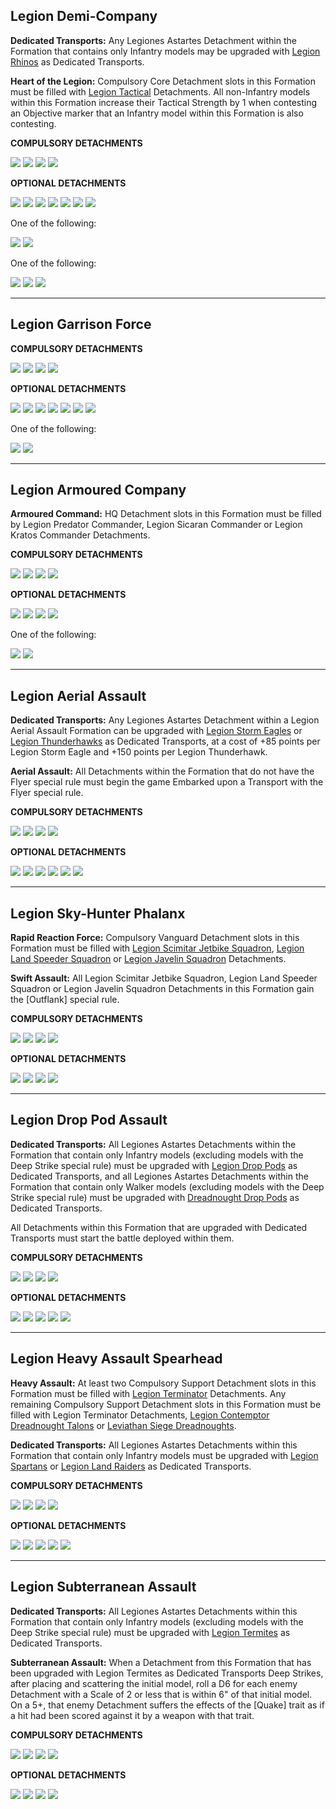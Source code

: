 ## Legion Demi-Company

**Dedicated Transports:** Any Legiones Astartes Detachment within the Formation that contains only Infantry models may be upgraded with [Legion Rhinos](detachments.md#legion-rhino-detachment-10-points-per-model) as Dedicated Transports.

**Heart of the Legion:** Compulsory Core Detachment slots in this Formation must be filled with [Legion Tactical](detachments.md#legion-tactical-detachment-35-points) Detachments. All non-Infantry models within this Formation increase their Tactical Strength by 1 when contesting an Objective marker that an Infantry model within this Formation is also contesting.

**COMPULSORY DETACHMENTS**

[![](../../media/factions/legiones_astartes/compulsory_hq.jpg)](detachments.md#hq-detachments) [![](../../media/factions/legiones_astartes/compulsory_support.jpg)](detachments.md#support-detachments) [![](../../media/factions/legiones_astartes/compulsory_core.jpg)](detachments.md#core-detachments) [![](../../media/factions/legiones_astartes/compulsory_core.jpg)](detachments.md#core-detachments)

**OPTIONAL DETACHMENTS**

[![](../../media/factions/legiones_astartes/optional_bastion.jpg)](detachments.md#bastion-detachments) [![](../../media/factions/legiones_astartes/optional_core.jpg)](detachments.md#core-detachments) [![](../../media/factions/legiones_astartes/optional_transport.jpg)](detachments.md#transport-detachments) [![](../../media/factions/legiones_astartes/optional_transport.jpg)](detachments.md#transport-detachments) [![](../../media/factions/legiones_astartes/optional_support.jpg)](detachments.md#support-detachments) [![](../../media/factions/legiones_astartes/optional_support.jpg)](detachments.md#support-detachments) [![](../../media/factions/legiones_astartes/optional_vanguard.jpg)](detachments.md#vanguard-detachments)

One of the following:

[![](../../media/factions/legiones_astartes/optional_light_armour.jpg)](detachments.md#light-armour-detachments) [![](../../media/factions/legiones_astartes/optional_air_support.jpg)](detachments.md#air-support-detachments)

One of the following:

![](../../media/factions/legiones_astartes/optional_artillery.jpg) [![](../../media/factions/legiones_astartes/optional_battle_tank.jpg)](detachments.md#battle-tank-detachments) [![](../../media/factions/legiones_astartes/optional_heavy_armour.jpg)](detachments.md#heavy-armour-detachments)

---

## Legion Garrison Force

**COMPULSORY DETACHMENTS**

[![](../../media/factions/legiones_astartes/compulsory_hq.jpg)](detachments.md#hq-detachments) [![](../../media/factions/legiones_astartes/compulsory_support.jpg)](detachments.md#support-detachments) [![](../../media/factions/legiones_astartes/compulsory_core.jpg)](detachments.md#core-detachments) [![](../../media/factions/legiones_astartes/compulsory_bastion.jpg)](detachments.md#bastion-detachments)

**OPTIONAL DETACHMENTS**

[![](../../media/factions/legiones_astartes/optional_bastion.jpg)](detachments.md#bastion-detachments) [![](../../media/factions/legiones_astartes/optional_core.jpg)](detachments.md#core-detachments) [![](../../media/factions/legiones_astartes/optional_air_support.jpg)](detachments.md#air-support-detachments) [![](../../media/factions/legiones_astartes/optional_bastion.jpg)](detachments.md#bastion-detachments) [![](../../media/factions/legiones_astartes/optional_support.jpg)](detachments.md#support-detachments) [![](../../media/factions/legiones_astartes/optional_support.jpg)](detachments.md#support-detachments) ![](../../media/factions/legiones_astartes/optional_artillery.jpg)

One of the following:

[![](../../media/factions/legiones_astartes/optional_heavy_armour.jpg)](detachments.md#heavy-armour-detachments) ![](../../media/factions/legiones_astartes/optional_artillery.jpg)

---

## Legion Armoured Company

**Armoured Command:** HQ Detachment slots in this Formation must be filled by Legion Predator Commander, Legion Sicaran Commander or Legion Kratos Commander Detachments.

**COMPULSORY DETACHMENTS**

[![](../../media/factions/legiones_astartes/compulsory_hq.jpg)](detachments.md#hq-detachments) [![](../../media/factions/legiones_astartes/compulsory_heavy_armour.jpg)](detachments.md#heavy-armour-detachments) [![](../../media/factions/legiones_astartes/compulsory_battle_tank.jpg)](detachments.md#battle-tank-detachments) [![](../../media/factions/legiones_astartes/compulsory_battle_tank.jpg)](detachments.md#battle-tank-detachments)

**OPTIONAL DETACHMENTS**

[![](../../media/factions/legiones_astartes/optional_light_armour.jpg)](detachments.md#light-armour-detachments) [![](../../media/factions/legiones_astartes/optional_heavy_armour.jpg)](detachments.md#heavy-armour-detachments) [![](../../media/factions/legiones_astartes/optional_battle_tank.jpg)](detachments.md#battle-tank-detachments) [![](../../media/factions/legiones_astartes/optional_battle_tank.jpg)](detachments.md#battle-tank-detachments)

One of the following:

[![](../../media/factions/legiones_astartes/optional_air_support.jpg)](detachments.md#air-support-detachments) [![](../../media/factions/legiones_astartes/optional_heavy_armour.jpg)](detachments.md#heavy-armour-detachments)

---

## Legion Aerial Assault

**Dedicated Transports:** Any Legiones Astartes Detachment within a Legion Aerial Assault Formation can be upgraded with [Legion Storm Eagles](detachments.md#legion-storm-eagle-squadron-85-points) or [Legion Thunderhawks](detachments.md#legion-thunderhawk-gunship-150-points) as Dedicated Transports, at a cost of +85 points per Legion Storm Eagle and +150 points per Legion Thunderhawk.

**Aerial Assault:** All Detachments within the Formation that do not have the Flyer special rule must begin the game Embarked upon a Transport with the Flyer special rule.

**COMPULSORY DETACHMENTS**

[![](../../media/factions/legiones_astartes/compulsory_hq.jpg)](detachments.md#hq-detachments) [![](../../media/factions/legiones_astartes/compulsory_support.jpg)](detachments.md#support-detachments) [![](../../media/factions/legiones_astartes/compulsory_core.jpg)](detachments.md#core-detachments) [![](../../media/factions/legiones_astartes/compulsory_core.jpg)](detachments.md#core-detachments)

**OPTIONAL DETACHMENTS**

[![](../../media/factions/legiones_astartes/optional_support.jpg)](detachments.md#support-detachments) [![](../../media/factions/legiones_astartes/optional_core.jpg)](detachments.md#core-detachments) [![](../../media/factions/legiones_astartes/optional_air_support.jpg)](detachments.md#air-support-detachments) [![](../../media/factions/legiones_astartes/optional_support.jpg)](detachments.md#support-detachments) [![](../../media/factions/legiones_astartes/optional_vanguard.jpg)](detachments.md#vanguard-detachments) [![](../../media/factions/legiones_astartes/optional_air_support.jpg)](detachments.md#air-support-detachments)

---

## Legion Sky-Hunter Phalanx

**Rapid Reaction Force:** Compulsory Vanguard Detachment slots in this Formation must be filled with [Legion Scimitar Jetbike Squadron](detachments.md#legion-scimitar-jetbike-squadron-35-points), [Legion Land Speeder Squadron](detachments.md#legion-land-speeder-squadron-30-points) or [Legion Javelin Squadron](detachments.md#legion-javelin-squadron-35-points) Detachments.

**Swift Assault:** All Legion Scimitar Jetbike Squadron, Legion Land Speeder Squadron or Legion Javelin Squadron Detachments in this Formation gain the [Outflank] special rule.

**COMPULSORY DETACHMENTS**

[![](../../media/factions/legiones_astartes/compulsory_vanguard.jpg)](detachments.md#vanguard-detachments) [![](../../media/factions/legiones_astartes/compulsory_vanguard.jpg)](detachments.md#vanguard-detachments) [![](../../media/factions/legiones_astartes/compulsory_vanguard.jpg)](detachments.md#vanguard-detachments) [![](../../media/factions/legiones_astartes/compulsory_vanguard.jpg)](detachments.md#vanguard-detachments)

**OPTIONAL DETACHMENTS**

[![](../../media/factions/legiones_astartes/optional_light_armour.jpg)](detachments.md#light-armour-detachments) [![](../../media/factions/legiones_astartes/optional_light_armour.jpg)](detachments.md#light-armour-detachments) [![](../../media/factions/legiones_astartes/optional_air_support.jpg)](detachments.md#air-support-detachments) [![](../../media/factions/legiones_astartes/optional_vanguard.jpg)](detachments.md#vanguard-detachments)

---

## Legion Drop Pod Assault

**Dedicated Transports:** All Legiones Astartes Detachments within the Formation that contain only Infantry models (excluding models with the Deep Strike special rule) must be upgraded with [Legion Drop Pods](detachments.md#legion-drop-pod-detachment-6-points-per-model) as Dedicated Transports, and all Legiones Astartes Detachments within the Formation that contain only Walker models (excluding models with the Deep Strike special rule) must be upgraded with [Dreadnought Drop Pods](detachments.md#dreadnought-drop-pod-detachment-7-points-per-model) as Dedicated Transports.

All Detachments within this Formation that are upgraded with Dedicated Transports must start the battle deployed within them.

**COMPULSORY DETACHMENTS**

[![](../../media/factions/legiones_astartes/compulsory_hq.jpg)](detachments.md#hq-detachments) [![](../../media/factions/legiones_astartes/compulsory_support.jpg)](detachments.md#support-detachments) [![](../../media/factions/legiones_astartes/compulsory_core.jpg)](detachments.md#core-detachments) [![](../../media/factions/legiones_astartes/compulsory_core.jpg)](detachments.md#core-detachments)

**OPTIONAL DETACHMENTS**

[![](../../media/factions/legiones_astartes/optional_core.jpg)](detachments.md#core-detachments) [![](../../media/factions/legiones_astartes/optional_core.jpg)](detachments.md#core-detachments) [![](../../media/factions/legiones_astartes/optional_air_support.jpg)](detachments.md#air-support-detachments) [![](../../media/factions/legiones_astartes/optional_support.jpg)](detachments.md#support-detachments) [![](../../media/factions/legiones_astartes/optional_support.jpg)](detachments.md#support-detachments)

---

## Legion Heavy Assault Spearhead

**Heavy Assault:** At least two Compulsory Support Detachment slots in this Formation must be filled with [Legion Terminator](detachments.md#legion-terminator-detachment-50-points) Detachments. Any remaining Compulsory Support Detachment slots in this Formation must be filled with Legion Terminator Detachments, [Legion Contemptor Dreadnought Talons](detachments.md#legion-dreadnought-talon-70-points) or [Leviathan Siege Dreadnoughts](detachments.md#leviathan-siege-dreadnought-detachment-75-points).

**Dedicated Transports:** All Legiones Astartes Detachments within this Formation that contain only Infantry models must be upgraded with [Legion Spartans](detachments.md#legion-spartan-detachment-70-points-per-model) or [Legion Land Raiders](detachments.md#legion-land-raider-detachment-35-points-per-model) as Dedicated Transports.

**COMPULSORY DETACHMENTS**

[![](../../media/factions/legiones_astartes/compulsory_support.jpg)](detachments.md#support-detachments) [![](../../media/factions/legiones_astartes/compulsory_support.jpg)](detachments.md#support-detachments) [![](../../media/factions/legiones_astartes/compulsory_support.jpg)](detachments.md#support-detachments) [![](../../media/factions/legiones_astartes/compulsory_support.jpg)](detachments.md#support-detachments)

**OPTIONAL DETACHMENTS**

[![](../../media/factions/legiones_astartes/optional_battle_tank.jpg)](detachments.md#battle-tank-detachments) [![](../../media/factions/legiones_astartes/optional_battle_tank.jpg)](detachments.md#battle-tank-detachments) [![](../../media/factions/legiones_astartes/optional_air_support.jpg)](detachments.md#air-support-detachments) [![](../../media/factions/legiones_astartes/optional_heavy_armour.jpg)](detachments.md#heavy-armour-detachments) [![](../../media/factions/legiones_astartes/optional_heavy_armour.jpg)](detachments.md#heavy-armour-detachments)

---

## Legion Subterranean Assault

**Dedicated Transports:** All Legiones Astartes Detachments within this Formation that contain only Infantry models (excluding models with the Deep Strike special rule) must be upgraded with [Legion Termites](detachments.md#legion-termite-detachment-14-points-per-model) as Dedicated Transports.

**Subterranean Assault:** When a Detachment from this Formation that has been upgraded with Legion Termites as Dedicated Transports Deep Strikes, after placing and scattering the initial model, roll a D6 for each enemy Detachment with a Scale of 2 or less that is within 6" of that initial model. On a 5+, that enemy Detachment suffers the effects of the [Quake] trait as if a hit had been scored against it by a weapon with that trait.

**COMPULSORY DETACHMENTS**

[![](../../media/factions/legiones_astartes/compulsory_hq.jpg)](detachments.md#hq-detachments) [![](../../media/factions/legiones_astartes/compulsory_support.jpg)](detachments.md#support-detachments) [![](../../media/factions/legiones_astartes/compulsory_core.jpg)](detachments.md#core-detachments) [![](../../media/factions/legiones_astartes/compulsory_core.jpg)](detachments.md#core-detachments)

**OPTIONAL DETACHMENTS**

[![](../../media/factions/legiones_astartes/optional_support.jpg)](detachments.md#support-detachments) [![](../../media/factions/legiones_astartes/optional_support.jpg)](detachments.md#support-detachments) [![](../../media/factions/legiones_astartes/optional_core.jpg)](detachments.md#core-detachments) [![](../../media/factions/legiones_astartes/optional_core.jpg)](detachments.md#core-detachments)
